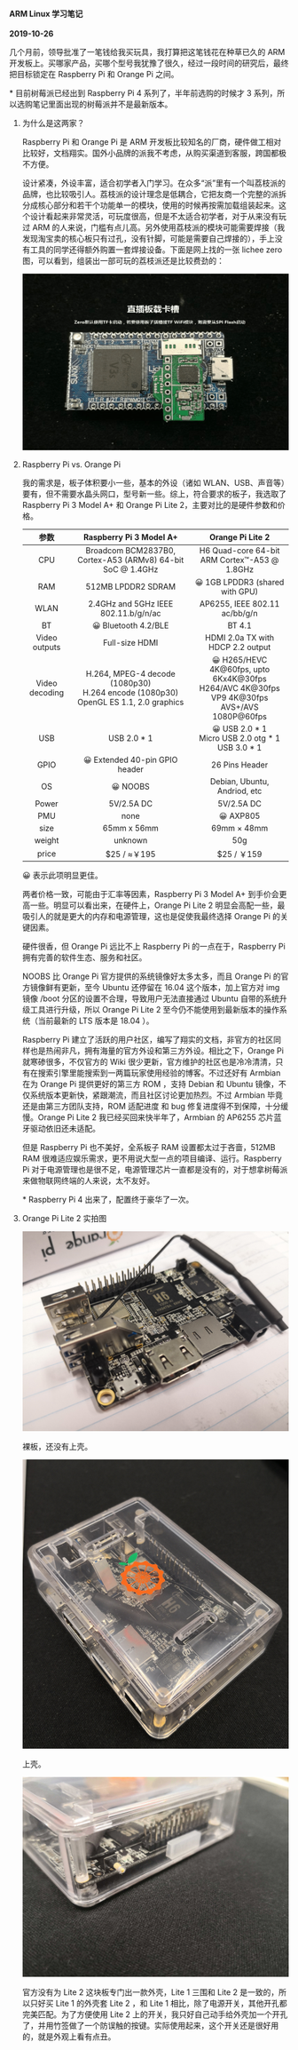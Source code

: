 #### ARM Linux 学习笔记
**2019-10-26**

几个月前，领导批准了一笔钱给我买玩具，我打算把这笔钱花在种草已久的 ARM 开发板上。买哪家产品，买哪个型号我犹豫了很久，经过一段时间的研究后，最终把目标锁定在 Raspberry Pi 和 Orange Pi 之间。

\* 目前树莓派已经出到 Raspberry Pi 4 系列了，半年前选购的时候才 3 系列，所以选购笔记里面出现的树莓派并不是最新版本。

1. 为什么是这两家？

    Raspberry Pi 和 Orange Pi 是 ARM 开发板比较知名的厂商，硬件做工相对比较好，文档翔实。国外小品牌的派我不考虑，从购买渠道到客服，跨国都极不方便。

    设计紧凑，外设丰富，适合初学者入门学习。在众多“派”里有一个叫荔枝派的品牌，也比较吸引人。荔枝派的设计理念是低耦合，它把友商一个完整的派拆分成核心部分和若干个功能单一的模块，使用的时候再按需加载组装起来。这个设计看起来非常灵活，可玩度很高，但是不太适合初学者，对于从来没有玩过 ARM 的人来说，门槛有点儿高。另外使用荔枝派的模块可能需要焊接（我发现淘宝卖的核心板只有过孔，没有针脚，可能是需要自己焊接的），手上没有工具的同学还得额外购置一套焊接设备。下面是网上找的一张 lichee zero 图，可以看到，组装出一部可玩的荔枝派还是比较费劲的：

    <p><img src="./lichee-zero.gif"></p>

2. Raspberry Pi vs. Orange Pi

    我的需求是，板子体积要小一些，基本的外设（诸如 WLAN、USB、声音等）要有，但不需要水晶头网口，型号新一些。综上，符合要求的板子，我选取了 Raspberry Pi 3 Model A+ 和 Orange Pi Lite 2，主要对比的是硬件参数和价格。

    | 参数 | Raspberry Pi 3 Model A+ | Orange Pi Lite 2 |
    | :---: | :---: | :-----: |
    | CPU | Broadcom BCM2837B0, Cortex-A53 (ARMv8) 64-bit SoC @ 1.4GHz | H6 Quad-core 64-bit ARM Cortex™-A53 @ 1.8GHz |
    | RAM | 512MB LPDDR2 SDRAM | :grinning: 1GB LPDDR3 (shared with GPU) |
    | WLAN | 2.4GHz and 5GHz IEEE 802.11.b/g/n/ac | AP6255, IEEE 802.11 ac/bb/g/n |
    | BT | :grinning: Bluetooth 4.2/BLE | BT 4.1 |
    | Video outputs | Full-size HDMI | HDMI 2.0a TX with HDCP 2.2 output |
    | Video decoding | H.264, MPEG-4 decode (1080p30) <br> H.264 encode (1080p30) <br> OpenGL ES 1.1, 2.0 graphics | :grinning: H265/HEVC 4K@60fps, upto 6Kx4K@30fps <br> H264/AVC 4K@30fps <br> VP9 4K@30fps <br> AVS+/AVS 1080P@60fps |
    | USB | USB 2.0 * 1 | :grinning: USB 2.0 * 1 <br> Micro USB 2.0 otg * 1 <br> USB 3.0 * 1 |
    | GPIO | :grinning: Extended 40-pin GPIO header | 26 Pins Header |
    | OS | :grinning: NOOBS | Debian, Ubuntu, Andriod, etc |
    | Power | 5V/2.5A DC | 5V/2.5A DC |
    | PMU | none | :grinning: AXP805 |
    | size | 65mm x 56mm | 69mm × 48mm |
    | weight | unknown | 50g |
    | price | $25 / ≈￥195 | $25 / ￥159 |

    :grinning: 表示此项明显更佳。

    两者价格一致，可能由于汇率等因素，Raspberry Pi  3 Model A+ 到手价会更高一些。明显可以看出来，在硬件上，Orange Pi Lite 2 明显会高配一些，最吸引人的就是更大的内存和电源管理，这也是促使我最终选择 Orange Pi 的关键因素。

    硬件很香，但 Orange Pi 远比不上 Raspberry Pi 的一点在于，Raspberry Pi 拥有完善的软件生态、服务和社区。

    NOOBS 比 Orange Pi 官方提供的系统镜像好太多太多，而且 Orange Pi 的官方镜像鲜有更新，至今 Ubuntu 还停留在 16.04 这个版本，加上官方对 img 镜像 /boot 分区的设置不合理，导致用户无法直接通过 Ubuntu 自带的系统升级工具进行升级，所以 Orange Pi Lite 2 至今仍不能使用到最新版本的操作系统（当前最新的 LTS 版本是 18.04 ）。

    Raspberry Pi 建立了活跃的用户社区，编写了翔实的文档，非官方的社区同样也是热闹非凡，拥有海量的官方外设和第三方外设。相比之下，Orange Pi 就寒碜很多，不仅官方的 Wiki 很少更新，官方维护的社区也是冷冷清清，只有在搜索引擎里能搜索到一两篇玩家使用经验的博客。不过还好有 Armbian 在为 Orange Pi 提供更好的第三方 ROM ，支持 Debian 和 Ubuntu 镜像，不仅系统版本更新快，紧跟潮流，而且社区讨论更加热烈。不过 Armbian 毕竟还是由第三方团队支持，ROM 适配进度 和 bug 修复进度得不到保障，十分缓慢。Orange Pi Lite 2 我已经买回来快半年了，Armbian 的 AP6255 芯片蓝牙驱动依旧还未适配。

    但是 Raspberry Pi 也不美好，全系板子 RAM 设置都太过于吝啬，512MB RAM 很难适应娱乐需求，更不用说大型一点的项目编译、运行。Raspberry Pi 对于电源管理也是很不足，电源管理芯片一直都是没有的，对于想拿树莓派来做物联网终端的人来说，太不友好。

    \* Raspberry Pi 4 出来了，配置终于豪华了一次。

3. Orange Pi Lite 2 实拍图

    <p><img src="./lite2-0.jpg"></p>

    裸板，还没有上壳。

    <p><img src="./lite2-2.jpg"></p>

    上壳。

    <p><img src="./lite2-1.jpg"></p>

    官方没有为 Lite 2 这块板专门出一款外壳，Lite 1 三围和 Lite 2 是一致的，所以只好买 Lite 1 的外壳套 Lite 2 ，和 Lite 1 相比，除了电源开关，其他开孔都完美匹配。为了方便使用 Lite 2 上的开关，我只好自己动手给外壳加一个开孔了，并用竹签做了一个防误触的按键。实际使用起来，这个开关还是很好用的，就是外观上看有点丑。
